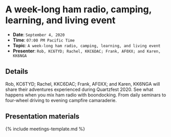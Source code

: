 # A week-long ham radio, camping, learning, and living event

* **Date**: `September 4, 2020`
* **Time**: `07:00 PM Pacific Time`
* **Topic**: `A week-long ham radio, camping, learning, and living event`
* **Presenter**: `Rob, KC6TYD; Rachel, KKC6DAC; Frank, AF0XX; and Karen, KK6NGA`

## Details

Rob, KC6TYD; Rachel, KKC6DAC; Frank, AF0XX; and Karen, KK6NGA will share their adventures experienced during Quartzfest 2020.  See what happens when you mix ham radio with boondocking. From daily seminars to four-wheel driving to evening campfire camaraderie.

## Presentation materials

{% include meetings-template.md %}

